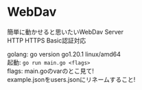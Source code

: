 # WebDav
簡単に動かせると思いたいWebDav Server  
HTTP HTTPS Basic認証対応  
  
golang: go version go1.20.1 linux/amd64  
起動: `go run main.go <flags>`  
flags: main.goのvarのとこ見て!  
example.jsonをusers.jsonにリネームすること!